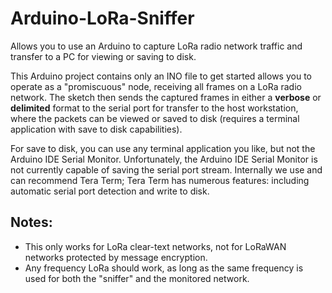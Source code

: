 # Arduino-LoRa-Sniffer
Allows you to use an Arduino to capture LoRa radio network traffic and transfer to a PC for viewing or saving to disk.

This Arduino project contains only an INO file to get started allows you to operate as a "promiscuous" node, receiving all frames on a LoRa radio network.  The sketch then sends the captured frames in either a **verbose** or **delimited** format to the serial port for transfer to the host workstation, where the packets can be viewed or saved to disk (requires a terminal application with save to disk capabilities).

For save to disk, you can use any terminal application you like, but not the Arduino IDE Serial Monitor.  Unfortunately, the Arduino IDE Serial Monitor is not currently capable of saving the serial port stream.  Internally we use and can recommend Tera Term; Tera Term has numerous features: including automatic serial port detection and write to disk.

## Notes:
* This only works for LoRa clear-text networks, not for LoRaWAN networks protected by message encryption.  
* Any frequency LoRa should work, as long as the same frequency is used for both the "sniffer" and the monitored network.

